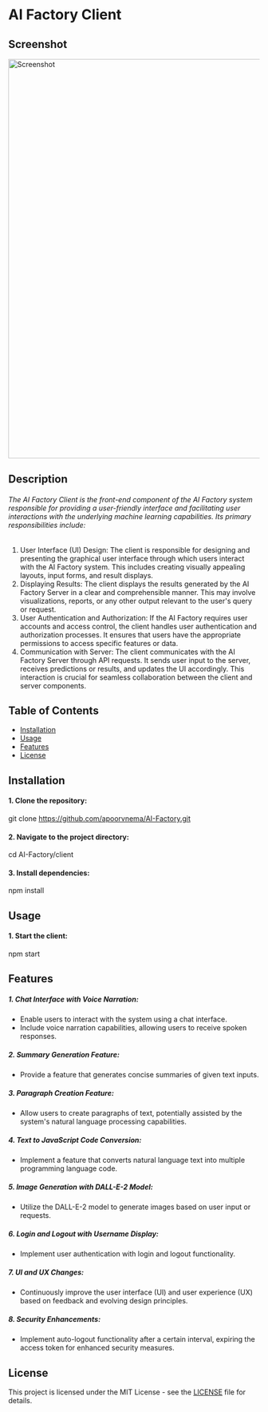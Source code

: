 # AI Factory Client

## Screenshot
<img src="../screenshot.png" width="800px" alt="Screenshot">

## Description

###### The AI Factory Client is the front-end component of the AI Factory system responsible for providing a user-friendly interface and facilitating user interactions with the underlying machine learning capabilities. Its primary responsibilities include:
1. User Interface (UI) Design: The client is responsible for designing and presenting the graphical user interface through which users interact with the AI Factory system. This includes creating visually appealing layouts, input forms, and result displays.
2. Displaying Results: The client displays the results generated by the AI Factory Server in a clear and comprehensible manner. This may involve visualizations, reports, or any other output relevant to the user's query or request.
3. User Authentication and Authorization: If the AI Factory requires user accounts and access control, the client handles user authentication and authorization processes. It ensures that users have the appropriate permissions to access specific features or data.
4. Communication with Server: The client communicates with the AI Factory Server through API requests. It sends user input to the server, receives predictions or results, and updates the UI accordingly. This interaction is crucial for seamless collaboration between the client and server components.

## Table of Contents

- [Installation](#installation)
- [Usage](#usage)
- [Features](#features)
- [License](#license)

## Installation

#### 1. Clone the repository:
git clone https://github.com/apoorvnema/AI-Factory.git

#### 2. Navigate to the project directory:
cd AI-Factory/client

#### 3. Install dependencies:
npm install

## Usage
#### 1. Start the client:
npm start

## Features
##### 1. Chat Interface with Voice Narration:
- Enable users to interact with the system using a chat interface. 
- Include voice narration capabilities, allowing users to receive spoken responses.

##### 2. Summary Generation Feature:
- Provide a feature that generates concise summaries of given text inputs.

##### 3. Paragraph Creation Feature:
- Allow users to create paragraphs of text, potentially assisted by the system's natural language processing capabilities.

##### 4. Text to JavaScript Code Conversion:
- Implement a feature that converts natural language text into multiple programming language code.

##### 5. Image Generation with DALL-E-2 Model:
- Utilize the DALL-E-2 model to generate images based on user input or requests.

##### 6. Login and Logout with Username Display:
- Implement user authentication with login and logout functionality.

##### 7. UI and UX Changes:
- Continuously improve the user interface (UI) and user experience (UX) based on feedback and evolving design principles.

##### 8. Security Enhancements:
- Implement auto-logout functionality after a certain interval, expiring the access token for enhanced security measures.

## License
This project is licensed under the MIT License - see the [LICENSE](../LICENSE) file for details.
